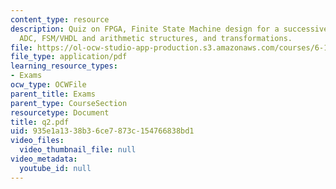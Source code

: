 ```yaml
---
content_type: resource
description: Quiz on FPGA, Finite State Machine design for a successive approximation
  ADC, FSM/VHDL and arithmetic structures, and transformations.
file: https://ol-ocw-studio-app-production.s3.amazonaws.com/courses/6-111-introductory-digital-systems-laboratory-spring-2006/935e1a1338b36ce7873c154766838bd1_q2.pdf
file_type: application/pdf
learning_resource_types:
- Exams
ocw_type: OCWFile
parent_title: Exams
parent_type: CourseSection
resourcetype: Document
title: q2.pdf
uid: 935e1a13-38b3-6ce7-873c-154766838bd1
video_files:
  video_thumbnail_file: null
video_metadata:
  youtube_id: null
---
```

